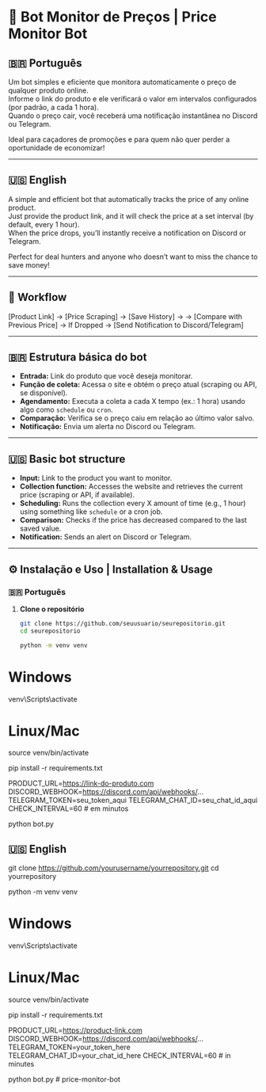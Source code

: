 # 🛒 Bot Monitor de Preços | Price Monitor Bot

## 🇧🇷 Português

Um bot simples e eficiente que monitora automaticamente o preço de qualquer produto online.  
Informe o link do produto e ele verificará o valor em intervalos configurados (por padrão, a cada 1 hora).  
Quando o preço cair, você receberá uma notificação instantânea no Discord ou Telegram.

Ideal para caçadores de promoções e para quem não quer perder a oportunidade de economizar!  

---

## 🇺🇸 English

A simple and efficient bot that automatically tracks the price of any online product.  
Just provide the product link, and it will check the price at a set interval (by default, every 1 hour).  
When the price drops, you’ll instantly receive a notification on Discord or Telegram.

Perfect for deal hunters and anyone who doesn’t want to miss the chance to save money!  

---

## 📌 Workflow

[Product Link] → [Price Scraping] → [Save History] →
→ [Compare with Previous Price] →
If Dropped → [Send Notification to Discord/Telegram]

---

## 🇧🇷 Estrutura básica do bot

- **Entrada:** Link do produto que você deseja monitorar.
- **Função de coleta:** Acessa o site e obtém o preço atual (scraping ou API, se disponível).
- **Agendamento:** Executa a coleta a cada X tempo (ex.: 1 hora) usando algo como `schedule` ou `cron`.
- **Comparação:** Verifica se o preço caiu em relação ao último valor salvo.
- **Notificação:** Envia um alerta no Discord ou Telegram.

---

## 🇺🇸 Basic bot structure

- **Input:** Link to the product you want to monitor.
- **Collection function:** Accesses the website and retrieves the current price (scraping or API, if available).
- **Scheduling:** Runs the collection every X amount of time (e.g., 1 hour) using something like `schedule` or a cron job.
- **Comparison:** Checks if the price has decreased compared to the last saved value.
- **Notification:** Sends an alert on Discord or Telegram.

---

## ⚙️ Instalação e Uso | Installation & Usage

### 🇧🇷 Português
1. **Clone o repositório**
   ```bash
   git clone https://github.com/seuusuario/seurepositorio.git
   cd seurepositorio

   python -m venv venv
# Windows
venv\Scripts\activate
# Linux/Mac
source venv/bin/activate

pip install -r requirements.txt

PRODUCT_URL=https://link-do-produto.com
DISCORD_WEBHOOK=https://discord.com/api/webhooks/...
TELEGRAM_TOKEN=seu_token_aqui
TELEGRAM_CHAT_ID=seu_chat_id_aqui
CHECK_INTERVAL=60  # em minutos

python bot.py

## 🇺🇸 English

git clone https://github.com/yourusername/yourrepository.git
cd yourrepository

python -m venv venv
# Windows
venv\Scripts\activate
# Linux/Mac
source venv/bin/activate

pip install -r requirements.txt

PRODUCT_URL=https://product-link.com
DISCORD_WEBHOOK=https://discord.com/api/webhooks/...
TELEGRAM_TOKEN=your_token_here
TELEGRAM_CHAT_ID=your_chat_id_here
CHECK_INTERVAL=60  # in minutes

python bot.py
#   p r i c e - m o n i t o r - b o t  
 